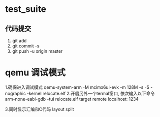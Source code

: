 # test_suite
## 代码提交
1. git add
2. git commit -s
3. git push -u origin master


# qemu 调试模式
1.确保进入调试模式
    qemu-system-arm -M mcimx6ul-evk -m 128M -s -S -nographic -kernel relocate.elf
2.开启另外一个termal窗口, 依次输入以下命令
    arm-none-eabi-gdb -tui relocate.elf
    target remote localhost: 1234

3.同时显示汇编和C代码
    layout split 